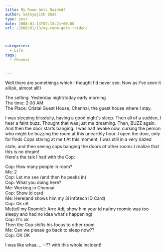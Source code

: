 ```yaml
---
title: My Room Gets Raided!
author: Sathyajith Bhat
type: post
date: 2008-01-13T07:15:21+00:00
url: /2008/01/13/my-room-gets-raided/



categories:
  - Life
tags:
  - Chennai


---
```

Well there are somethings which I thought I'd never see. Now as I've seen it all(ok, almost all!)

The setting: Yesterday night/today early morning  
The time: 2:00 AM  
The Place: Cristal Guest House, Chennai, the guest house where I stay.

I was sleeping blissfully, having a good night's sleep. Then all of a sudden, I hear a faint buzz. Thought that was just me dreaming. Then, BUZZ again. And then the door starts banging. I was half awake now, cursing the person who might be buzzing the room at this unearthly hour. I open the door, only for finds Cops staring at me ❗ At this moment, I was still in a very dazed state, and then seeing cops banging the doors of other rooms I realize that this is no dream!  
Here's the talk I had with the Cop:

Cop: How many people in room?  
Me: 2  
Cop: Let me see (and then he peeks in)  
Cop: What you doing here?  
Me: Working in Chennai  
Cop: Show id card  
Me: Here(and shows him my 3i Infotech ID Card)  
Cop: Ok oK  
Me(tell my Roomie): Arre Adi, show him your id na(my roomie was too sleepy and had no idea what's happening)  
Cop: It's ok  
Then the Cop shifts his focus to other room  
Me: Can we please go back to sleep now??  
Cop: OK OK

I was like whaa&#8230;. :-?? with this whole incident!

